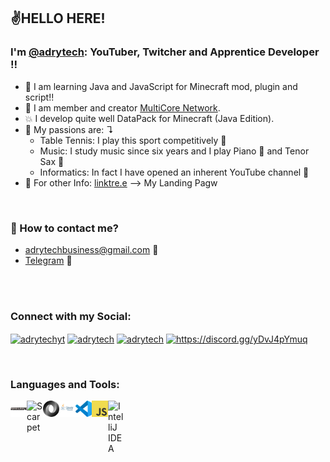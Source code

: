 ## ✌️HELLO HERE! 
### I'm [@adrytech]: YouTuber, Twitcher and Apprentice Developer ‼️
- 🌱 I am learning Java and JavaScript for Minecraft mod, plugin and script!!
- 👯 I am member and creator [MultiCore Network].
- 💥 I develop quite well DataPack for Minecraft (Java Edition).
- 📜 My passions are: ↴
  - Table Tennis: I play this sport competitively 🏓
  - Music: I study music since six years and I play Piano 🎹 and Tenor Sax 🎷
  - Informatics: In fact I have opened an inherent YouTube channel 🔻
- 📘 For other Info: [linktre.e] --> My Landing Pagw

<br />

### 💬 How to contact me?
- adrytechbusiness@gmail.com 📗
- [Telegram] 📕

<br />

<br />

<h3 align="left">Connect with my Social:</h3>
<p align="left">
<a href="https://fb.com/adrytechyt" target="blank"><img align="center" src="https://raw.githubusercontent.com/rahuldkjain/github-profile-readme-generator/master/src/images/icons/Social/facebook.svg" alt="adrytechyt" height="30" width="40" /></a>
<a href="https://instagram.com/adrytech" target="blank"><img align="center" src="https://raw.githubusercontent.com/rahuldkjain/github-profile-readme-generator/master/src/images/icons/Social/instagram.svg" alt="adrytech" height="30" width="40" /></a>
<a href="https://www.youtube.com/c/adrytech" target="blank"><img align="center" src="https://raw.githubusercontent.com/rahuldkjain/github-profile-readme-generator/master/src/images/icons/Social/youtube.svg" alt="adrytech" height="30" width="40" /></a>
<a href="https://discord.gg/https://discord.gg/yDvJ4pYmuq" target="blank"><img align="center" src="https://raw.githubusercontent.com/rahuldkjain/github-profile-readme-generator/master/src/images/icons/Social/discord.svg" alt="https://discord.gg/yDvJ4pYmuq" height="30" width="40" /></a>
</p>

<br />

<h3 align="left">Languages and Tools:</h3>

[<img align="left" alt="Minecraft" width="26px" src="https://raw.githubusercontent.com/github/explore/80688e429a7d4ef2fca1e82350fe8e3517d3494d/topics/minecraft/minecraft.png" />](https://github.com/topics/minecraft)
[<img align="left" alt="Scarpet" width="26px" src="https://raw.githubusercontent.com/gnembon/fabric-carpet/master/src/main/resources/assets/carpet/icon.png" />](https://github.com/gnembon/scarpet)
[<img align="left" alt="JSON" width="26px" src="https://raw.githubusercontent.com/github/explore/80688e429a7d4ef2fca1e82350fe8e3517d3494d/topics/json/json.png" />](https://github.com/topics/json)
[<img align="left" alt="Java" width="26px" src="https://raw.githubusercontent.com/github/explore/80688e429a7d4ef2fca1e82350fe8e3517d3494d/topics/java/java.png" />](https://github.com/topics/java)
[<img align="left" alt="Visual Studio Code" width="26px" src="https://raw.githubusercontent.com/github/explore/80688e429a7d4ef2fca1e82350fe8e3517d3494d/topics/visual-studio-code/visual-studio-code.png" />](https://github.com/topics/visual-studio-code)
[<img align="left" alt="JavaScript" width="26px" src="https://raw.githubusercontent.com/github/explore/80688e429a7d4ef2fca1e82350fe8e3517d3494d/topics/javascript/javascript.png" />](https://github.com/topics/javascript)
[<img align="left" alt="IntelliJ IDEA" width="26px" src="https://upload.wikimedia.org/wikipedia/commons/thumb/9/9c/IntelliJ_IDEA_Icon.svg/1200px-IntelliJ_IDEA_Icon.svg.png" />](https://www.jetbrains.com/)



<br />

[linktre.e]: https://linktr.ee/adrytech
[telegram]: https://t.me/AdryTechYT
[MultiCore Network]: https://github.com/MultiCoreNetwork
[@adrytech]: https://www.youtube.com/channel/UCBIPLy1cDh0Z-mpIZYpz5Ew
